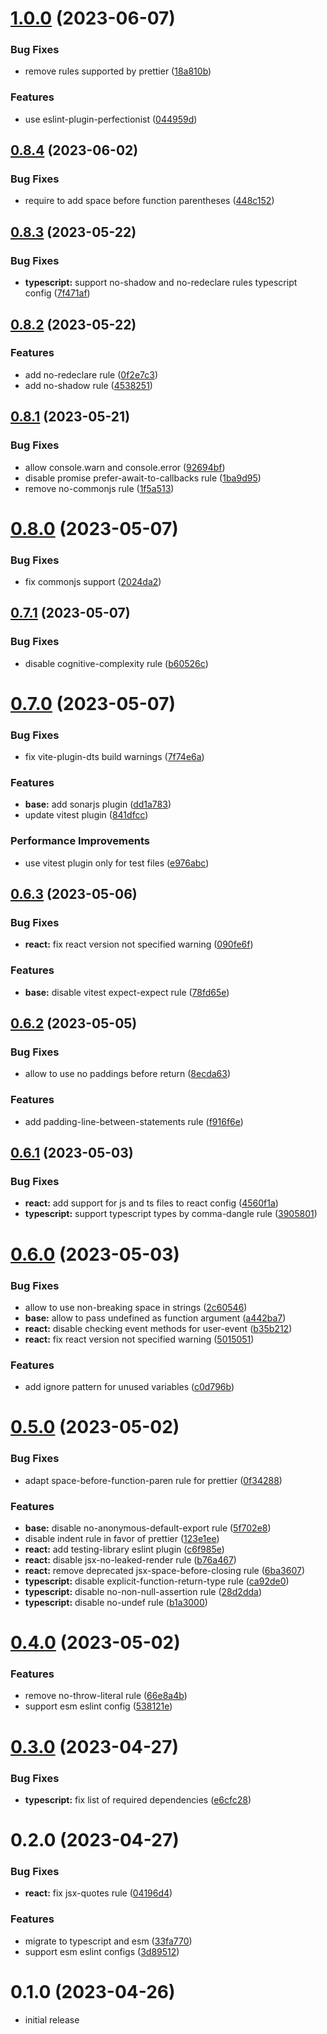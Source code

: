 # [1.0.0](https://github.com/azat-io/eslint-config/compare/v0.8.4...v1.0.0) (2023-06-07)


### Bug Fixes

* remove rules supported by prettier ([18a810b](https://github.com/azat-io/eslint-config/commit/18a810b55215d5e0f354120bd9bda2cc4861f84b))


### Features

* use eslint-plugin-perfectionist ([044959d](https://github.com/azat-io/eslint-config/commit/044959d8fef2acff50e252b8a238be933cd38eea))



## [0.8.4](https://github.com/azat-io/eslint-config/compare/v0.8.3...v0.8.4) (2023-06-02)


### Bug Fixes

* require to add space before function parentheses ([448c152](https://github.com/azat-io/eslint-config/commit/448c152ccb469e71766fd8f133c115a5f5cad6cf))



## [0.8.3](https://github.com/azat-io/eslint-config/compare/v0.8.2...v0.8.3) (2023-05-22)


### Bug Fixes

* **typescript:** support no-shadow and no-redeclare rules typescript config ([7f471af](https://github.com/azat-io/eslint-config/commit/7f471afa51d5a9b147bfea5bb2b2d8df456c9330))



## [0.8.2](https://github.com/azat-io/eslint-config/compare/v0.8.1...v0.8.2) (2023-05-22)


### Features

* add no-redeclare rule ([0f2e7c3](https://github.com/azat-io/eslint-config/commit/0f2e7c371ceb1c28c128d0a932536ca3698cbbb6))
* add no-shadow rule ([4538251](https://github.com/azat-io/eslint-config/commit/453825130821f8df8d601855c6fcaee85f4a2aa9))



## [0.8.1](https://github.com/azat-io/eslint-config/compare/v0.8.0...v0.8.1) (2023-05-21)


### Bug Fixes

* allow console.warn and console.error ([92694bf](https://github.com/azat-io/eslint-config/commit/92694bff22ec84e0e38824fb76be616581163698))
* disable promise prefer-await-to-callbacks rule ([1ba9d95](https://github.com/azat-io/eslint-config/commit/1ba9d95b58daf1cbe8f02b67423511f521b72911))
* remove no-commonjs rule ([1f5a513](https://github.com/azat-io/eslint-config/commit/1f5a5135a22357668ff406a181b9175ec0a6d34b))



# [0.8.0](https://github.com/azat-io/eslint-config/compare/v0.7.1...v0.8.0) (2023-05-07)


### Bug Fixes

* fix commonjs support ([2024da2](https://github.com/azat-io/eslint-config/commit/2024da24f2c479fdfaf468b545acc8dce0cb6329))



## [0.7.1](https://github.com/azat-io/eslint-config/compare/v0.7.0...v0.7.1) (2023-05-07)


### Bug Fixes

* disable cognitive-complexity rule ([b60526c](https://github.com/azat-io/eslint-config/commit/b60526cb6d2ff51f3f2197198f082cfc66b56b17))



# [0.7.0](https://github.com/azat-io/eslint-config/compare/v0.6.3...v0.7.0) (2023-05-07)


### Bug Fixes

* fix vite-plugin-dts build warnings ([7f74e6a](https://github.com/azat-io/eslint-config/commit/7f74e6a37c7e3af95e81fbcd02ddf883469ab58e))


### Features

* **base:** add sonarjs plugin ([dd1a783](https://github.com/azat-io/eslint-config/commit/dd1a783383863ce028012d69ba2ff081fe26f3a1))
* update vitest plugin ([841dfcc](https://github.com/azat-io/eslint-config/commit/841dfcc7868b46d818d864e8fd659f858f1edef0))


### Performance Improvements

* use vitest plugin only for test files ([e976abc](https://github.com/azat-io/eslint-config/commit/e976abc0f69490bfee1899c20f29e22d37b58a30))



## [0.6.3](https://github.com/azat-io/eslint-config/compare/v0.6.2...v0.6.3) (2023-05-06)


### Bug Fixes

* **react:** fix react version not specified warning ([090fe6f](https://github.com/azat-io/eslint-config/commit/090fe6f17e129a13e82275cbda405dc923917dee))


### Features

* **base:** disable vitest expect-expect rule ([78fd65e](https://github.com/azat-io/eslint-config/commit/78fd65e3ca6225065e678e23d514cfa718d13aea))



## [0.6.2](https://github.com/azat-io/eslint-config/compare/v0.6.1...v0.6.2) (2023-05-05)


### Bug Fixes

* allow to use no paddings before return ([8ecda63](https://github.com/azat-io/eslint-config/commit/8ecda63797d6b970462b5fa9bc1c82c58ae90fe2))


### Features

* add padding-line-between-statements rule ([f916f6e](https://github.com/azat-io/eslint-config/commit/f916f6e79d6fb046556cce42196b1dcaf9ec8e9f))



## [0.6.1](https://github.com/azat-io/eslint-config/compare/v0.6.0...v0.6.1) (2023-05-03)


### Bug Fixes

* **react:** add support for js and ts files to react config ([4560f1a](https://github.com/azat-io/eslint-config/commit/4560f1a0f6c3960902b89e7fd54f62ffb1af7f99))
* **typescript:** support typescript types by comma-dangle rule ([3905801](https://github.com/azat-io/eslint-config/commit/3905801627a76b6069e3575cca6dfd4a5703c100))



# [0.6.0](https://github.com/azat-io/eslint-config/compare/v0.5.0...v0.6.0) (2023-05-03)


### Bug Fixes

* allow to use non-breaking space in strings ([2c60546](https://github.com/azat-io/eslint-config/commit/2c6054602a26d99a74e470ac500b8c3679e6a857))
* **base:** allow to pass undefined as function argument ([a442ba7](https://github.com/azat-io/eslint-config/commit/a442ba7c6ccb77a928e11f26eb25c39538afaf05))
* **react:** disable checking event methods for user-event ([b35b212](https://github.com/azat-io/eslint-config/commit/b35b2123d2e6185502c2f0fb984baa43c5e25b41))
* **react:** fix react version not specified warning ([5015051](https://github.com/azat-io/eslint-config/commit/50150518dff996fcd523a5b081dd55bfc48fe859))


### Features

* add ignore pattern for unused variables ([c0d796b](https://github.com/azat-io/eslint-config/commit/c0d796bdf381493531d30f35dc8b4904a1fb83e0))



# [0.5.0](https://github.com/azat-io/eslint-config/compare/v0.4.0...v0.5.0) (2023-05-02)


### Bug Fixes

* adapt space-before-function-paren rule for prettier ([0f34288](https://github.com/azat-io/eslint-config/commit/0f342882bca091c7798e693cfd81b3217ad9806d))


### Features

* **base:** disable no-anonymous-default-export rule ([5f702e8](https://github.com/azat-io/eslint-config/commit/5f702e84e5060a203ff79c3211126bd363c4778a))
* disable indent rule in favor of prettier ([123e1ee](https://github.com/azat-io/eslint-config/commit/123e1ee16080a2a1ec96c8619cb5fe7b16b77bbc))
* **react:** add testing-library eslint plugin ([c6f985e](https://github.com/azat-io/eslint-config/commit/c6f985e76d7bd5ce8e4ba569faad427bdbd8401a))
* **react:** disable jsx-no-leaked-render rule ([b76a467](https://github.com/azat-io/eslint-config/commit/b76a46703c742582c93287532f9880d8171e9daf))
* **react:** remove deprecated jsx-space-before-closing rule ([6ba3607](https://github.com/azat-io/eslint-config/commit/6ba36074ceadf3a1d352dacee4c32d4a6cf8637d))
* **typescript:** disable explicit-function-return-type rule ([ca92de0](https://github.com/azat-io/eslint-config/commit/ca92de0501c0722daa3b1a198ac0848ff1fc6445))
* **typescript:** disable no-non-null-assertion rule ([28d2dda](https://github.com/azat-io/eslint-config/commit/28d2ddae0a77bf85571e9ca65d35d57b2e4cb4ff))
* **typescript:** disable no-undef rule ([b1a3000](https://github.com/azat-io/eslint-config/commit/b1a3000b6ccc53837d83dc672498c4b60ae0a472))



# [0.4.0](https://github.com/azat-io/eslint-config/compare/v0.3.0...v0.4.0) (2023-05-02)


### Features

* remove no-throw-literal rule ([66e8a4b](https://github.com/azat-io/eslint-config/commit/66e8a4b596bc76047f47c4ff47a0ef7825b086ec))
* support esm eslint config ([538121e](https://github.com/azat-io/eslint-config/commit/538121ef6cbb1236a0d1527900a452ac6ace1a7c))



# [0.3.0](https://github.com/azat-io/eslint-config/compare/v0.2.0...v0.3.0) (2023-04-27)


### Bug Fixes

* **typescript:** fix list of required dependencies ([e6cfc28](https://github.com/azat-io/eslint-config/commit/e6cfc286f51552ca956c83d1553c22114376422f))



# 0.2.0 (2023-04-27)


### Bug Fixes

* **react:** fix jsx-quotes rule ([04196d4](https://github.com/azat-io/eslint-config/commit/04196d43316ccded32ceb4300f4e6448bae2114e))


### Features

* migrate to typescript and esm ([33fa770](https://github.com/azat-io/eslint-config/commit/33fa7708d5da74a65d4f7f9c255548d1ef228a7a))
* support esm eslint configs ([3d89512](https://github.com/azat-io/eslint-config/commit/3d89512bea87c5c5a1dcc146bd9c1674c3a9ff6f))



# 0.1.0 (2023-04-26)

* initial release
